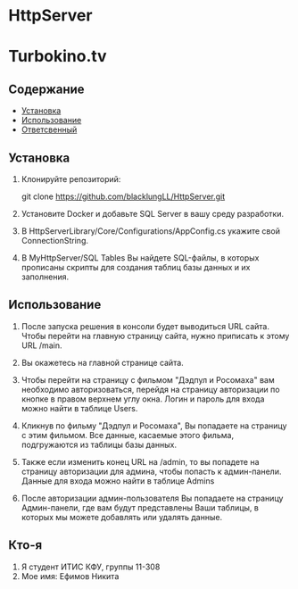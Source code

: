 # HttpServer
# Turbokino.tv 
 
## Содержание 
- [Установка](#установка) 
- [Использование](#использование) 
- [Ответсвенный](#Кто-я) 
 
 
## Установка 
1. Клонируйте репозиторий: 
 
   git clone https://github.com/blacklungLL/HttpServer.git 
 
2. Установите Docker и добавьте SQL Server в вашу среду разработки. 
 
3. В HttpServerLibrary/Core/Configurations/AppConfig.cs укажите свой ConnectionString. 
 
4. В MyHttpServer/SQL Tables Вы найдете SQL-файлы, в которых прописаны скрипты для создания таблиц базы данных и их заполнения. 
 
## Использование 
 
1. После запуска решения в консоли будет выводиться URL сайта. Чтобы перейти на главную страницу сайта, нужно приписать к этому URL /main. 
 
2. Вы окажетесь на главной странице сайта. 
 
3. Чтобы перейти на страницу с фильмом "Дэдпул и Росомаха" вам необходимо авторизоваться, перейдя на страницу авторизации по кнопке в правом верхнем углу окна. Логин и пароль для входа можно найти в таблице Users. 
 
4. Кликнув по фильму "Дэдпул и Росомаха", Вы попадаете на страницу с этим фильмом. Все данные, касаемые этого фильма, подгружаются из таблицы базы данных. 
 
5. Также если изменить конец URL на /admin, то вы попадете на страницу авторизации для админа, чтобы попасть к админ-панели. Данные для входа можно найти в таблице Admins 
 
6. После авторизации админ-пользователя Вы попадаете на страницу Админ-панели, где вам будут представлены Ваши таблицы, в которых мы можете добавлять или удалять данные. 
 
## Кто-я 
1. Я студент ИТИС КФУ, группы 11-308 
2. Мое имя: Ефимов Никита
